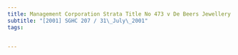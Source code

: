```yaml
---
title: Management Corporation Strata Title No 473 v De Beers Jewellery Pte Ltd 
subtitle: "[2001] SGHC 207 / 31\_July\_2001"
tags:


---
```


